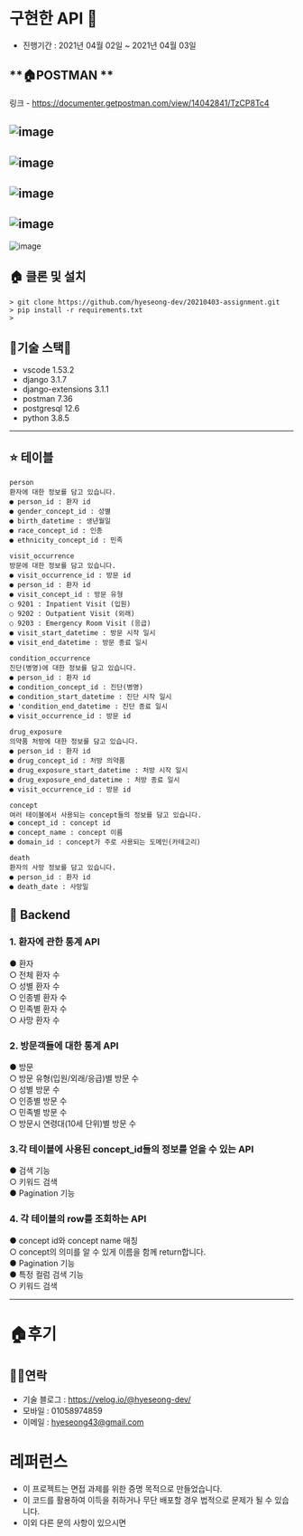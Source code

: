 
# 구현한 API 🚄

- 진행기간 : 2021년 04월 02일 ~ 2021년 04월 03일


## **🏠POSTMAN **
링크 - https://documenter.getpostman.com/view/14042841/TzCP8Tc4


![image](https://user-images.githubusercontent.com/57933835/113472595-51526f80-949f-11eb-838f-135cf0da7a2d.png)
---
![image](https://user-images.githubusercontent.com/57933835/113471999-13ebe300-949b-11eb-95cf-cbe6d325d563.png)
---
![image](https://user-images.githubusercontent.com/57933835/113472039-43025480-949b-11eb-8b2f-4026fd130451.png)
---
![image](https://user-images.githubusercontent.com/57933835/113472076-88bf1d00-949b-11eb-8ea0-10916c6a92b5.png)
---
![image](https://user-images.githubusercontent.com/57933835/113471960-e4d57180-949a-11eb-9cd4-b173504d46fb.png)



## **🏠 클론 및 설치** 
```
> git clone https://github.com/hyeseong-dev/20210403-assignment.git
> pip install -r requirements.txt
> 
```



## **🌹기술 스택🌹**
- vscode 1.53.2
- django 3.1.7
- django-extensions 3.1.1
- postman 7.36
- postgresql 12.6
- python 3.8.5


---

## ⭐️ **테이블**
```
person
환자에 대한 정보를 담고 있습니다.
● person_id : 환자 id
● gender_concept_id : 성별
● birth_datetime : 생년월일
● race_concept_id : 인종
● ethnicity_concept_id : 민족

visit_occurrence
방문에 대한 정보를 담고 있습니다.
● visit_occurrence_id : 방문 id
● person_id : 환자 id
● visit_concept_id : 방문 유형
○ 9201 : Inpatient Visit (입원)
○ 9202 : Outpatient Visit (외래)
○ 9203 : Emergency Room Visit (응급)
● visit_start_datetime : 방문 시작 일시
● visit_end_datetime : 방문 종료 일시

condition_occurrence
진단(병명)에 대한 정보를 담고 있습니다.
● person_id : 환자 id
● condition_concept_id : 진단(병명)
● condition_start_datetime : 진단 시작 일시
● 'condition_end_datetime : 진단 종료 일시
● visit_occurrence_id : 방문 id

drug_exposure
의약품 처방에 대한 정보를 담고 있습니다.
● person_id : 환자 id
● drug_concept_id : 처방 의약품
● drug_exposure_start_datetime : 처방 시작 일시
● drug_exposure_end_datetime : 처방 종료 일시
● visit_occurrence_id : 방문 id

concept
여러 테이블에서 사용되는 concept들의 정보를 담고 있습니다.
● concept_id : concept id
● concept_name : concept 이름
● domain_id : concept가 주로 사용되는 도메인(카테고리)

death
환자의 사망 정보를 담고 있습니다.
● person_id : 환자 id
● death_date : 사망일
```

## 🌱 Backend


### 1. 환자에 관한 통계 API
● 환자   
  ○ 전체 환자 수   
  ○ 성별 환자 수   
  ○ 인종별 환자 수   
  ○ 민족별 환자 수   
  ○ 사망 환자 수   

### 2. 방문객들에 대한 통계 API   
● 방문   
  ○ 방문 유형(입원/외래/응급)별 방문 수   
  ○ 성별 방문 수   
  ○ 인종별 방문 수   
  ○ 민족별 방문 수   
  ○ 방문시 연령대(10세 단위)별 방문 수   

### 3.각 테이블에 사용된 concept_id들의 정보를 얻을 수 있는 API

● 검색 기능   
  ○ 키워드 검색   
● Pagination 기능   

### 4. 각 테이블의 row를 조회하는 API

● concept id와 concept name 매칭   
  ○ concept의 의미를 알 수 있게 이름을 함께 return합니다.   
● Pagination 기능   
● 특정 컬럼 검색 기능   
  ○ 키워드 검색   

---

# 🏠후기

## 🧑‍💻연락

- 기술 블로그 : https://velog.io/@hyeseong-dev/
- 모바일     : 01058974859
- 이메일     : hyeseong43@gmail.com  



# **레퍼런스**

- 이 프로젝트는 면접 과제를 위한 증명 목적으로 만들었습니다.
- 이 코드를 활용하여 이득을 취하거나 무단 배포할 경우 법적으로 문제가 될 수 있습니다.
- 이외 다른 문의 사항이 있으시면 

